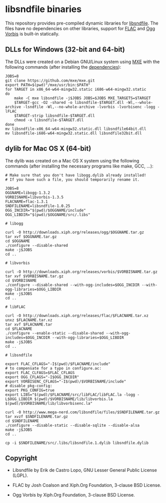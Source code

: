 libsndfile binaries
===================

This repository provides pre-compiled dynamic libraries for
[libsndfile](http://www.mega-nerd.com/libsndfile/).
The files have no dependencies on other libraries, support for
[FLAC](https://xiph.org/flac/) and [Ogg Vorbis](http://xiph.org/vorbis/)
is built-in statically.


DLLs for Windows (32-bit and 64-bit)
------------------------------------

The DLLs were created on a Debian GNU/Linux system using
[MXE](http://mxe.cc/) with the following commands (after installing the
[dependencies](http://mxe.cc/#requirements)):

    JOBS=8
    git clone https://github.com/mxe/mxe.git
    export PATH=$(pwd)"/mxe/usr/bin:$PATH"
    for TARGET in x86_64-w64-mingw32.static i686-w64-mingw32.static
    do
        make -C mxe libsndfile -j$JOBS JOBS=$JOBS MXE_TARGETS=$TARGET
        $TARGET-gcc -O2 -shared -o libsndfile-$TARGET.dll -Wl,--whole-archive -lsndfile -Wl,--no-whole-archive -lvorbis -lvorbisenc -logg -lFLAC
        $TARGET-strip libsndfile-$TARGET.dll
        chmod -x libsndfile-$TARGET.dll
    done
    mv libsndfile-x86_64-w64-mingw32.static.dll libsndfile64bit.dll
    mv libsndfile-i686-w64-mingw32.static.dll libsndfile32bit.dll


dylib for Mac OS X (64-bit)
---------------------------

The dylib was created on a Mac OS X system using the following commands
(after installing the necessary programs like make, GCC, ...):

    # Make sure that you don't have libogg.dylib already installed!
    # If you have such a file, you should temporarily rename it.

    JOBS=8
    OGGNAME=libogg-1.3.2
    VORBISNAME=libvorbis-1.3.5
    FLACNAME=flac-1.3.1
    SNDFILENAME=libsndfile-1.0.25
    OGG_INCDIR="$(pwd)/$OGGNAME/include"
    OGG_LIBDIR="$(pwd)/$OGGNAME/src/.libs"

    # libogg

    curl -O http://downloads.xiph.org/releases/ogg/$OGGNAME.tar.gz
    tar xvf $OGGNAME.tar.gz
    cd $OGGNAME
    ./configure --disable-shared
    make -j$JOBS
    cd ..

    # libvorbis

    curl -O http://downloads.xiph.org/releases/vorbis/$VORBISNAME.tar.gz
    tar xvf $VORBISNAME.tar.gz
    cd $VORBISNAME
    ./configure --disable-shared --with-ogg-includes=$OGG_INCDIR --with-ogg-libraries=$OGG_LIBDIR
    make -j$JOBS
    cd ..

    # libFLAC

    curl -O http://downloads.xiph.org/releases/flac/$FLACNAME.tar.xz
    unxz $FLACNAME.tar.xz
    tar xvf $FLACNAME.tar
    cd $FLACNAME
    ./configure --enable-static --disable-shared --with-ogg-includes=$OGG_INCDIR --with-ogg-libraries=$OGG_LIBDIR
    make -j$JOBS
    cd ..

    # libsndfile

    export FLAC_CFLAGS="-I$(pwd)/$FLACNAME/include"
    # to compensate for a typo in configure.ac:
    export FLAC_CLFAGS=$FLAC_CFLAGS
    export OGG_CFLAGS="-I$OGG_INCDIR"
    export VORBISENC_CFLAGS="-I$(pwd)/$VORBISNAME/include"
    # disable pkg-config:
    export PKG_CONFIG=true
    export LIBS="$(pwd)/$FLACNAME/src/libFLAC/libFLAC.la -logg -L$OGG_LIBDIR $(pwd)/$VORBISNAME/lib/libvorbis.la $(pwd)/$VORBISNAME/lib/libvorbisenc.la"

    curl -O http://www.mega-nerd.com/libsndfile/files/$SNDFILENAME.tar.gz
    tar xvzf $SNDFILENAME.tar.gz
    cd $SNDFILENAME
    ./configure --disable-static --disable-sqlite --disable-alsa
    make -j$JOBS
    cd ..

    cp -i $SNDFILENAME/src/.libs/libsndfile.1.dylib libsndfile.dylib


Copyright
---------

* Libsndfile by Erik de Castro Lopo, GNU Lesser General Public License (LGPL).

* FLAC by Josh Coalson and Xiph.Org Foundation, 3-clause BSD License.

* Ogg Vorbis by Xiph.Org Foundation, 3-clause BSD License.
